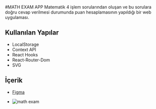 #MATH EXAM APP
Matematik 4 işlem sorularından oluşan ve bu sorulara doğru cevap verilmesi durumunda puan hesaplamasının yapıldığı bir web uygulaması.

## Kullanılan Yapılar

* LocalStorage
* Context API
* React Hooks
* React-Router-Dom
* SVG

## İçerik

-  [Figma ](https://www.figma.com/file/KBUZCtv1lw507YqSABRXwV/Matematik-%C3%96devi?node-id=0%3A1)
  
- ![math exam](https://user-images.githubusercontent.com/98098019/186058609-874d4b35-7358-4005-a929-d4a4bd9cb947.png)

